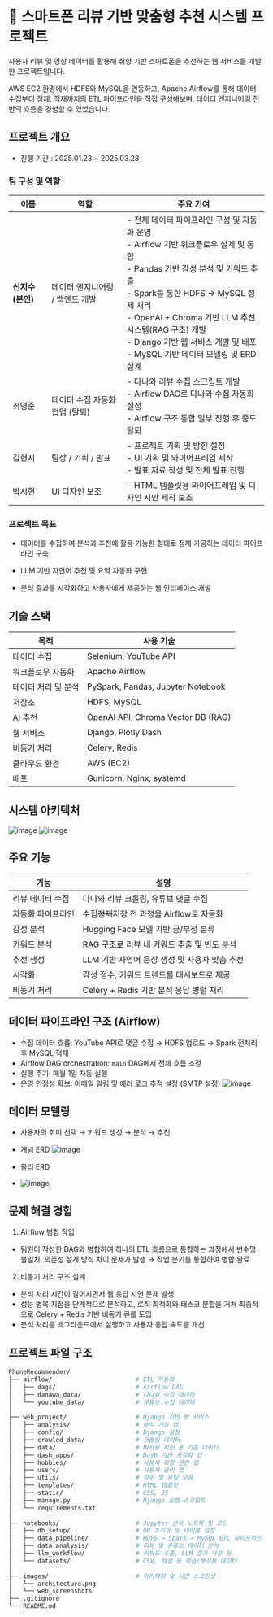 # 📱 스마트폰 리뷰 기반 맞춤형 추천 시스템 프로젝트

사용자 리뷰 및 영상 데이터를 활용해 취향 기반 스마트폰을 추천하는 웹 서비스를 개발한 프로젝트입니다.


AWS EC2 환경에서 HDFS와 MySQL을 연동하고, Apache Airflow를 통해 데이터 수집부터 정제, 적재까지의 ETL 파이프라인을 직접 구성해보며, 데이터 엔지니어링 전반의 흐름을 경험할 수 있었습니다.

## 프로젝트 개요
- 진행 기간 : 2025.01.23 ~ 2025.03.28


### 팀 구성 및 역할
| 이름           | 역할                 | 주요 기여                                                                                                                                                                                                                              |
| ------------ | ------------------ | ---------------------------------------------------------------------------------------------------------------------------------------------------------------------------------------------------------------------------------- |
| **신지수 (본인)** | 데이터 엔지니어링 / 백엔드 개발  | - 전체 데이터 파이프라인 구성 및 자동화 운영<br>- Airflow 기반 워크플로우 설계 및 통합<br>- Pandas 기반 감성 분석 및 키워드 추출<br>- Spark를 통한 HDFS → MySQL 정제 처리<br>- OpenAI + Chroma 기반 LLM 추천 시스템(RAG 구조) 개발<br>- Django 기반 웹 서비스 개발 및 배포<br>- MySQL 기반 데이터 모델링 및 ERD 설계 |
| 최영준          | 데이터 수집 자동화 협업 (탈퇴) | - 다나와 리뷰 수집 스크립트 개발<br>- Airflow DAG로 다나와 수집 자동화 설정<br>- Airflow 구조 통합 일부 진행 후 중도 탈퇴                                                                                                                                               |
| 김현지          | 팀장 / 기획 / 발표       | - 프로젝트 기획 및 방향 설정<br>- UI 기획 및 와이어프레임 제작<br>- 발표 자료 작성 및 전체 발표 진행                                                                                                                                                                  |
| 박시현          | UI 디자인 보조          | - HTML 템플릿용 와이어프레임 및 디자인 시안 제작 보조             |

### 프로젝트 목표
- 데이터를 수집하여 분석과 추천에 활용 가능한 형태로 정제·가공하는 데이터 파이프라인 구축

- LLM 기반 자연어 추천 및 요약 자동화 구현

- 분석 결과를 시각화하고 사용자에게 제공하는 웹 인터페이스 개발

## 기술 스택

| 목적          | 사용 기술                                    |
| ----------- | ------------------------------------- |
| 데이터 수집      | Selenium, YouTube API                 |
| 워크플로우 자동화   | Apache Airflow                        |
| 데이터 처리 및 분석 | PySpark, Pandas, Jupyter Notebook         |
| 저장소         | HDFS, MySQL                           |
| AI 추천       | OpenAI API, Chroma Vector DB (RAG) |
| 웹 서비스       | Django, Plotly Dash                   |
| 비동기 처리      | Celery, Redis                         |
| 클라우드 환경        | AWS (EC2)                |
| 배포          | Gunicorn, Nginx, systemd            |

## 시스템 아키텍처
![image](./images/architecture.png)
![image](./images/web_architecture.png)

## 주요 기능
| 기능        | 설명                            |
| --------- | ----------------------------- |
| 리뷰 데이터 수집 | 다나와 리뷰 크롤링, 유튜브 댓글 수집         |
| 자동화 파이프라인 | 수집~~정제~~저장 전 과정을 Airflow로 자동화 |
| 감성 분석     | Hugging Face 모델 기반 긍/부정 분류    |
| 키워드 분석    | RAG 구조로 리뷰 내 키워드 추출 및 빈도 분석   |
| 추천 생성     | LLM 기반 자연어 문장 생성 및 사용자 맞춤 추천  |
| 시각화       | 감성 점수, 키워드 트렌드를 대시보드로 제공      |
| 비동기 처리    | Celery + Redis 기반 분석 응답 병렬 처리 |


## 데이터 파이프라인 구조 (Airflow)
- 수집 데이터 흐름: YouTube API로 댓글 수집 → HDFS 업로드 → Spark 전처리 후 MySQL 적재
- Airflow DAG orchestration: `main` DAG에서 전체 흐름 조정
- 실행 주기: 매월 1일 자동 실행
- 운영 안정성 확보: 이메일 알림 및 에러 로그 추적 설정 (SMTP 설정)
![image](./images/airflow_dag.png)


## 데이터 모델링
- 사용자의 취미 선택 → 키워드 생성 → 분석 → 추천

- 개념 ERD
![image](./images/erd_conceptual.png)

- 물리 ERD
- ![image](./images/erd_physical.png)

## 문제 해결 경험
1. Airflow 병합 작업
- 팀원이 작성한 DAG와 병합하여 하나의 ETL 흐름으로 통합하는 과정에서 변수명 불일치, 의존성 설계 방식 차이 문제가 발생 → 작업 분기를 통합하여 병합 완료

2. 비동기 처리 구조 설계
- 분석 처리 시간이 길어지면서 웹 응답 지연 문제 발생
- 성능 병목 지점을 단계적으로 분석하고, 로직 최적화와 태스크 분할을 거쳐 최종적으로 Celery + Redis 기반 비동기 큐를 도입
- 분석 처리를 백그라운드에서 실행하고 사용자 응답 속도를 개선

## 프로젝트 파일 구조

```bash
PhoneRecommender/
├── airflow/                       # ETL 자동화
│   ├── dags/                      # Airflow DAG
│   ├── danawa_data/               # 다나와 수집 데이터
│   └── youtube_data/              # 유튜브 수집 데이터
│
├── web_project/                   # Django 기반 웹 서비스
│   ├── analysis/                  # 분석 기능 앱
│   ├── config/                    # Django 설정
│   ├── crawled_data/              # 크롤링 데이터
│   ├── data/                      # RAG용 최신 폰 기종 데이터
│   ├── dash_apps/                 # Dash 기반 시각화 앱
│   ├── hobbies/                   # 사용자 취향 관련 앱
│   ├── users/                     # 사용자 관리 앱
│   ├── utils/                     # 함수 및 유틸 모음
│   ├── templates/                 # HTML 템플릿
│   ├── static/                    # CSS, JS
│   ├── manage.py                  # Django 실행 스크립트
│   └── requirements.txt          
│
├── notebooks/                     # Jupyter 분석 노트북 및 코드
│   ├── db_setup/                  # DB 초기화 및 테이블 설정
│   ├── data_pipeline/             # HDFS → Spark → MySQL ETL 파이프라인
│   ├── data_analysis/             # 리뷰 및 유튜브 데이터 분석
│   ├── llm_workflow/              # 키워드 추출, LLM 결과 저장 등
│   └── datasets/                  # CSV, 엑셀 등 학습/분석용 데이터
│
├── images/                        # 아키텍처 및 시연 스크린샷
│   └── architecture.png
│   └── web_screenshots
├── .gitignore                    
└── README.md                     

```
